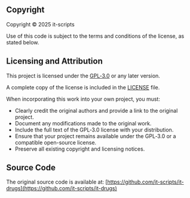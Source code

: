 ## Copyright

Copyright © 2025 it-scripts

Use of this code is subject to the terms and conditions of the license, as stated below.

## Licensing and Attribution

This project is licensed under the [GPL‑3.0](https://www.gnu.org/licenses/gpl-3.0.en.html) or any later version.

A complete copy of the license is included in the [LICENSE](./LICENSE) file.

When incorporating this work into your own project, you must:

- Clearly credit the original authors and provide a link to the original project.
- Document any modifications made to the original work.
- Include the full text of the GPL‑3.0 license with your distribution.
- Ensure that your project remains available under the GPL‑3.0 or a compatible open-source license.
- Preserve all existing copyright and licensing notices.

## Source Code

The original source code is available at: [https://github.com/it-scripts/it-drugs](https://github.com/it-scripts/it-drugs)